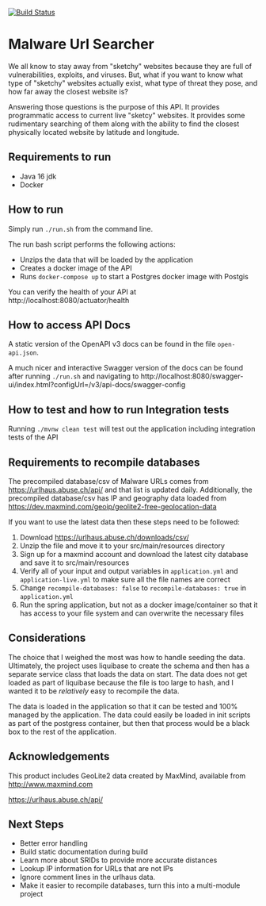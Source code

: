 [![Build Status](https://travis-ci.com/blairmotchan/urlhaus-api.svg?branch=main)](https://travis-ci.com/blairmotchan/urlhaus-api)

# Malware Url Searcher

We all know to stay away from "sketchy" websites because they are full of vulnerabilities, exploits, and viruses. 
But, what if you want to know what type of "sketchy" websites actually exist, what type of threat they pose, and how far away the closest website is?

Answering those questions is the purpose of this API. It provides programmatic access to current live "sketcy" websites. 
It provides some rudimentary searching of them along with the ability to find the closest physically located website by latitude and longitude. 

## Requirements to run
* Java 16 jdk
* Docker

## How to run
Simply run `./run.sh` from the command line.

The run bash script performs the following actions:
* Unzips the data that will be loaded by the application
* Creates a docker image of the API
* Runs `docker-compose up` to start a Postgres docker image with Postgis

You can verify the health of your API at http://localhost:8080/actuator/health

## How to access API Docs
A static version of the OpenAPI v3 docs can be found in the file `open-api.json`.

A much nicer and interactive Swagger version of the docs can be found after running `./run.sh` and navigating to http://localhost:8080/swagger-ui/index.html?configUrl=/v3/api-docs/swagger-config

## How to test and how to run Integration tests
Running `./mvnw clean test` will test out the application including integration tests of the API

## Requirements to recompile databases
The precompiled database/csv of Malware URLs comes from https://urlhaus.abuse.ch/api/ and that list is updated daily.
Additionally, the precompiled database/csv has IP and geography data loaded from https://dev.maxmind.com/geoip/geolite2-free-geolocation-data

If you want to use the latest data then these steps need to be followed:
1) Download https://urlhaus.abuse.ch/downloads/csv/
2) Unzip the file and move it to your src/main/resources directory
3) Sign up for a maxmind account and download the latest city database and save it to src/main/resources
4) Verify all of your input and output variables in `application.yml` and `application-live.yml` to make sure all the file names are correct
5) Change `recompile-databases: false` to `recompile-databases: true` in `application.yml` 
6) Run the spring application, but not as a docker image/container so that it has access to your file system and can overwrite the necessary files

## Considerations
The choice that I weighed the most was how to handle seeding the data. Ultimately, the project uses liquibase to create the schema and then
has a separate service class that loads the data on start. The data does not get loaded as part of liquibase because the file is too large to hash, and 
I wanted it to be _relatively_ easy to recompile the data.

The data is loaded in the application so that it can be tested and 100% managed by the application. The data could easily be loaded
in init scripts as part of the postgress container, but then that process would be a black box to the rest of the application.

## Acknowledgements

This product includes GeoLite2 data created by MaxMind, available from http://www.maxmind.com

https://urlhaus.abuse.ch/api/

## Next Steps
* Better error handling
* Build static documentation during build
* Learn more about SRIDs to provide more accurate distances
* Lookup IP information for URLs that are not IPs
* Ignore comment lines in the urlhaus data.
* Make it easier to recompile databases, turn this into a multi-module project